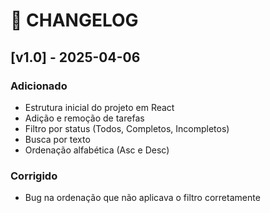 # 📜 CHANGELOG

## [v1.0] - 2025-04-06
### Adicionado
- Estrutura inicial do projeto em React
- Adição e remoção de tarefas
- Filtro por status (Todos, Completos, Incompletos)
- Busca por texto
- Ordenação alfabética (Asc e Desc)

### Corrigido
- Bug na ordenação que não aplicava o filtro corretamente
